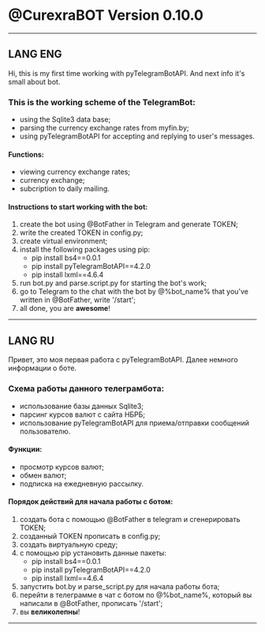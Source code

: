 # @CurexraBOT Version 0.10.0

---

## LANG ENG
Hi, this is my first time working with pyTelegramBotAPI. And next info it's small about bot.
### This is the working scheme of the TelegramBot:
* using the Sqlite3 data base;
* parsing the currency exchange rates from myfin.by;
* using pyTelegramBotAPI for accepting and replying to user's messages.
#### Functions:
* viewing currency exchange rates;
* currency exchange;
* subcription to daily mailing.
#### Instructions to start working with the bot:
1. create the bot using @BotFather in Telegram and generate TOKEN;
2. write the created TOKEN in config.py;
3. create virtual environment;
4. install the following packages using pip:
   * pip install bs4==0.0.1
   * pip install pyTelegramBotAPI==4.2.0
   * pip install lxml==4.6.4
4. run bot.py and parse.script.py for starting the bot's work;
5. go to Telegram to the chat with the bot by @%bot_name% that you've written in @BotFather, write '/start';
6. all done, you are **awesome**!

---

## LANG RU
Привет, это моя первая работа с pyTelegramBotAPI. Далее немного информации о боте.
### Схема работы данного телеграмбота:
* использование базы данных Sqlite3;
* парсинг курсов валют с сайта НБРБ;
* использование pyTelegramBotAPI для приема/отправки сообщений пользователю.
#### Функции:
* просмотр курсов валют;
* обмен валют;
* подписка на ежедневную рассылку.
#### Порядок действий для начала работы с ботом:
1. создать бота с помощью @BotFather в telegram и сгенерировать TOKEN;
2. созданный TOKEN прописать в config.py;
3. создать виртуальную среду;
4. с помощью pip установить данные пакеты:
    * pip install bs4==0.0.1
    * pip install pyTelegramBotAPI==4.2.0
    * pip install lxml==4.6.4
5. запустить bot.by и parse_script.py  для начала работы бота;
6. перейти в телеграмме в чат с ботом по @%bot_name%, который вы написали в @BotFather, прописать '/start';
7. вы **великолепны**!

---
